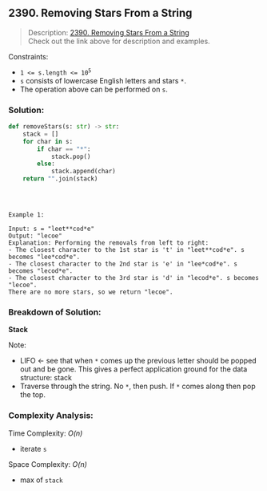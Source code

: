 ## 2390. Removing Stars From a String

>Description: [2390. Removing Stars From a String](https://leetcode.com/problems/removing-stars-from-a-string/)\
Check out the link above for description and examples.

Constraints:

- <code>1 <= s.length <= 10<sup>5</sup></code> 
- `s` consists of lowercase English letters and stars `*`.
- The operation above can be performed on `s`.


### Solution: 

```python
def removeStars(s: str) -> str:
    stack = []
    for char in s:
        if char == "*":
            stack.pop()
        else:
            stack.append(char)
    return "".join(stack)

 
```
```

Example 1:

Input: s = "leet**cod*e"
Output: "lecoe"
Explanation: Performing the removals from left to right:
- The closest character to the 1st star is 't' in "leet**cod*e". s becomes "lee*cod*e".
- The closest character to the 2nd star is 'e' in "lee*cod*e". s becomes "lecod*e".
- The closest character to the 3rd star is 'd' in "lecod*e". s becomes "lecoe".
There are no more stars, so we return "lecoe".

```

### Breakdown of Solution:

**Stack**

Note:

- LIFO <- see that when `*` comes up the previous letter should be popped out and be gone. This gives a perfect application ground for the data structure: stack
- Traverse through the string. No `*`, then push. If `*` comes along then pop the top.


### Complexity Analysis:

Time Complexity: *O(n)*

- iterate `s`

Space Complexity: *O(n)* 

- max of `stack`
    
